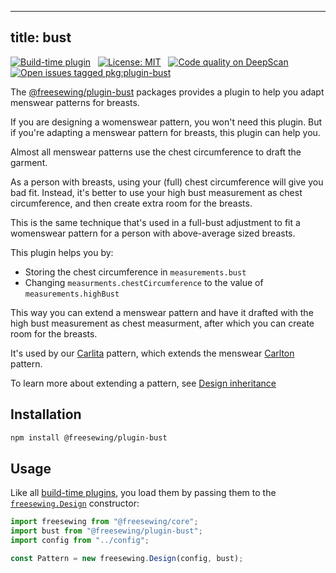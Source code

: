 ***

## title: bust

[![Build-time plugin](https://img.shields.io/badge/Type-build--time-purple.svg)](/plugins)
 
[![License: MIT](https://img.shields.io/npm/l/@freesewing/plugin-bust.svg?label=License)](https://www.npmjs.com/package/@freesewing/plugin-bust)
 
[![Code quality on DeepScan](https://deepscan.io/api/teams/2114/projects/2993/branches/23256/badge/grade.svg)](https://deepscan.io/dashboard#view=project\&tid=2114\&pid=2993\&bid=23256)
 
[![Open issues tagged pkg:plugin-bust](https://img.shields.io/github/issues/freesewing/freesewing/pkg:plugin-bust.svg?label=Issues)](https://github.com/freesewing/freesewing/issues?q=is%3Aissue+is%3Aopen+label%3Apkg%3Aplugin-bust)

The [@freesewing/plugin-bust](/reference/packages/plugin-bust) packages provides a plugin to help you adapt menswear patterns for breasts.

If you are designing a womenswear pattern, you won't need this plugin. But if you're adapting
a menswear pattern for breasts, this plugin can help you.

Almost all menswear patterns use the chest circumference to draft the garment.

As a person with breasts, using your (full) chest circumference will give you bad fit.
Instead, it's better to use your high bust measurement as chest circumference, and then create extra room for the breasts.

This is the same technique that's used in a full-bust adjustment to fit a womenswear pattern for a person with above-average sized breasts.

This plugin helps you by:

*   Storing the chest circumference in `measurements.bust`
*   Changing `measurments.chestCircumference` to the value of `measurements.highBust`

This way you can extend a menswear pattern and have it drafted with the high bust measurement
as chest measurment, after which you can create room for the breasts.

It's used by our [Carlita](/reference/packages/carlita) pattern, which extends the menswear [Carlton](/reference/packages/carlton) pattern.

<Tip>

To learn more about extending a pattern, see [Design inheritance](/howtos/code/inheritance/)

</Tip>

## Installation

```bash
npm install @freesewing/plugin-bust
```

## Usage

Like all [build-time plugins](/guides/plugins/#build-time-plugins), you load them
by passing them to the [`freesewing.Design`](/reference/api#design) constructor:

```js
import freesewing from "@freesewing/core";
import bust from "@freesewing/plugin-bust";
import config from "../config";

const Pattern = new freesewing.Design(config, bust);
```
